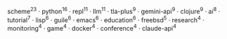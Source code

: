scheme<sup>23</sup> · python<sup>16</sup> · repl<sup>11</sup> · llm<sup>11</sup> · tla-plus<sup>9</sup> · gemini-api<sup>9</sup> · clojure<sup>9</sup> · ai<sup>8</sup> · tutorial<sup>7</sup> · lisp<sup>6</sup> · guile<sup>6</sup> · emacs<sup>6</sup> · education<sup>6</sup> · freebsd<sup>5</sup> · research<sup>4</sup> · monitoring<sup>4</sup> · game<sup>4</sup> · docker<sup>4</sup> · conference<sup>4</sup> · claude-api<sup>4</sup>

